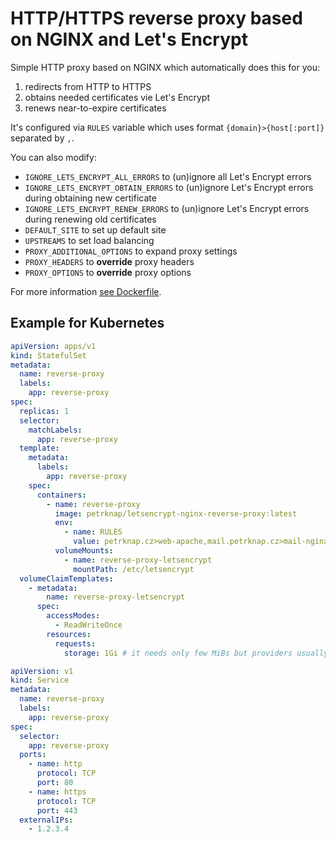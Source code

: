 # HTTP/HTTPS reverse proxy based on NGINX and Let's Encrypt

Simple HTTP proxy based on NGINX which automatically does this for you:
1. redirects from HTTP to HTTPS
1. obtains needed certificates vie Let's Encrypt
1. renews near-to-expire certificates

It's configured via `RULES` variable which uses format `{domain}>{host[:port]}` separated by `,`.

You can also modify:
* `IGNORE_LETS_ENCRYPT_ALL_ERRORS` to (un)ignore all Let's Encrypt errors
* `IGNORE_LETS_ENCRYPT_OBTAIN_ERRORS` to (un)ignore Let's Encrypt errors during obtaining new certificate
* `IGNORE_LETS_ENCRYPT_RENEW_ERRORS` to (un)ignore Let's Encrypt errors during renewing old certificates
* `DEFAULT_SITE` to set up default site
* `UPSTREAMS` to set load balancing
* `PROXY_ADDITIONAL_OPTIONS` to expand proxy settings
* `PROXY_HEADERS` to **override** proxy headers
* `PROXY_OPTIONS` to **override** proxy options

For more information [see Dockerfile](./Dockerfile).

## Example for Kubernetes

```yaml
apiVersion: apps/v1
kind: StatefulSet
metadata:
  name: reverse-proxy
  labels:
    app: reverse-proxy
spec:
  replicas: 1
  selector:
    matchLabels:
      app: reverse-proxy
  template:
    metadata:
      labels:
        app: reverse-proxy
    spec:
      containers:
        - name: reverse-proxy
          image: petrknap/letsencrypt-nginx-reverse-proxy:latest
          env:
            - name: RULES
              value: petrknap.cz>web-apache,mail.petrknap.cz>mail-nginx
          volumeMounts:
            - name: reverse-proxy-letsencrypt
              mountPath: /etc/letsencrypt
  volumeClaimTemplates:
    - metadata:
        name: reverse-proxy-letsencrypt
      spec:
        accessModes:
          - ReadWriteOnce
        resources:
          requests:
            storage: 1Gi # it needs only few MiBs but providers usually don't allow to allocate less than 1 GiB
```

```yaml
apiVersion: v1
kind: Service
metadata:
  name: reverse-proxy
  labels:
    app: reverse-proxy
spec:
  selector:
    app: reverse-proxy
  ports:
    - name: http
      protocol: TCP
      port: 80
    - name: https
      protocol: TCP
      port: 443
  externalIPs:
    - 1.2.3.4
```
